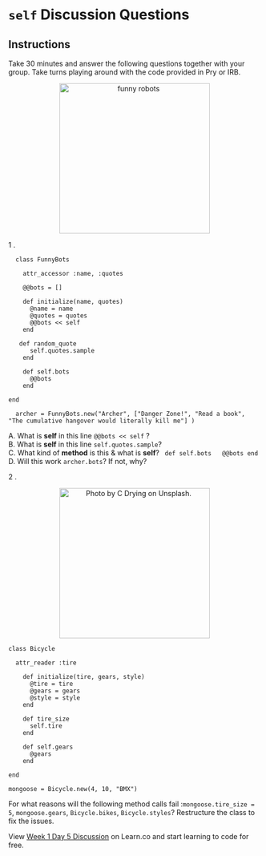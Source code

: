 # `self` Discussion Questions

## Instructions

Take 30 minutes and answer the following questions together with your group. Take turns playing around with the code provided in Pry or IRB.

<p align="center">
  <img src="https://curriculum-content.s3.amazonaws.com/module-1/discussion-questions/using-self-in-ruby/Image_110_%20FunnyRobots.png" alt="funny robots" width="300"/>
</p>

1 .   

      class FunnyBots  

        attr_accessor :name, :quotes  

        @@bots = []

        def initialize(name, quotes)
          @name = name
          @quotes = quotes
          @@bots << self
        end

       def random_quote
          self.quotes.sample
        end

        def self.bots
          @@bots
        end

    end

      archer = FunnyBots.new("Archer", ["Danger Zone!", "Read a book", "The cumulative hangover would literally kill me"] )

  A. What is **self** in this line ```@@bots << self``` ?  
  B. What is **self** in this line ```self.quotes.sample```?  
  C. What kind of **method** is this & what is **self**? ```  def self.bots  
      @@bots end ```  
  D. Will this work ```archer.bots```? If not, why? 

2 .

<p align="center">
  <img src="https://curriculum-content.s3.amazonaws.com/module-1/discussion-questions/using-self-in-ruby/Image_111A_Photo%20by%20C%20Drying%20on%20Unsplash.png" alt="Photo by C Drying on Unsplash." width="300"/>
</p>

    class Bicycle

      attr_reader :tire

        def initialize(tire, gears, style)
          @tire = tire
          @gears = gears
          @style = style
        end

        def tire_size
          self.tire
        end

        def self.gears
          @gears
        end

    end

    mongoose = Bicycle.new(4, 10, "BMX")

  For what reasons will the following method calls fail :```mongoose.tire_size = 5```, ```mongoose.gears```, ```Bicycle.bikes```, ```Bicycle.styles```? Restructure the class to fix the issues.

<p class='util--hide'>View <a href='https://learn.co/lessons/week-1-day-5-discussion'>Week 1 Day 5 Discussion</a> on Learn.co and start learning to code for free.</p>
